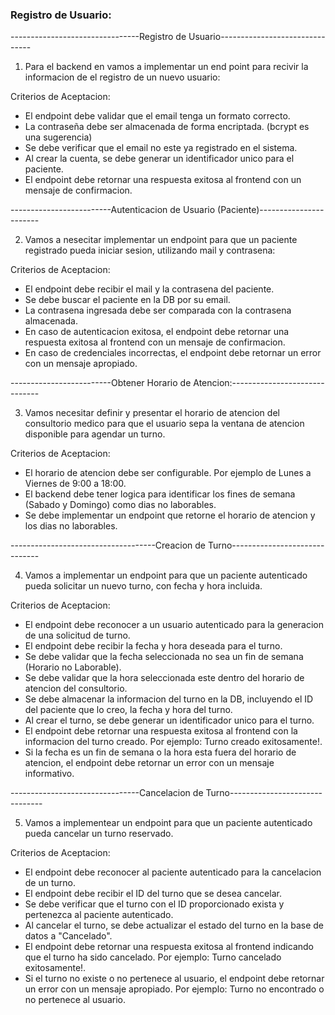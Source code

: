 ### Registro de Usuario:

--------------------------------Registro de Usuario-------------------------------

1. Para el backend en vamos a implementar un end point para recivir la informacion de el registro de un nuevo usuario:

Criterios de Aceptacion:

- El endpoint debe validar que el email tenga un formato correcto.
- La contraseña debe ser almacenada de forma encriptada. (bcrypt es una sugerencia)
- Se debe verificar que el email no este ya registrado en el sistema.
- Al crear la cuenta, se debe generar un identificador unico para el paciente.
- El endpoint debe retornar una respuesta exitosa al frontend con un mensaje de confirmacion.

-------------------------Autenticacion de Usuario (Paciente)-----------------------

2. Vamos a nesecitar implementar un endpoint para que un paciente registrado pueda iniciar sesion, utilizando mail y contrasena:

Criterios de Aceptacion:

- El endpoint debe recibir el mail y la contrasena del paciente.
- Se debe buscar el paciente en la DB por su email.
- La contrasena ingresada debe ser comparada con la contrasena almacenada.
- En caso de autenticacion exitosa, el endpoint debe retornar una respuesta exitosa al frontend con un mensaje de confirmacion.
- En caso de credenciales incorrectas, el endpoint debe retornar un error con un mensaje apropiado.

-------------------------Obtener Horario de Atencion:------------------------------

3. Vamos necesitar definir y presentar el horario de atencion del consultorio medico para que el usuario sepa la ventana de atencion disponible para agendar un turno.

Criterios de Aceptacion:

- El horario de atencion debe ser configurable. Por ejemplo de Lunes a Viernes de 9:00 a 18:00.
- El backend debe tener logica para identificar los fines de semana (Sabado y Domingo) como dias no laborables.
- Se debe implementar un endpoint que retorne el horario de atencion y los dias no laborables.

------------------------------------Creacion de Turno------------------------------

4. Vamos a implementar un endpoint para que un paciente autenticado pueda solicitar un nuevo turno, con fecha y hora incluida.

Criterios de Aceptacion:

- El endpoint debe reconocer a un usuario autenticado para la generacion de una solicitud de turno.
- El endpoint debe recibir la fecha y hora deseada para el turno.
- Se debe validar que la fecha seleccionada no sea un fin de semana (Horario no Laborable).
- Se debe validar que la hora seleccionada este dentro del horario de atencion del consultorio.
- Se debe almacenar la informacion del turno en la DB, incluyendo el ID del paciente que lo creo, la fecha y hora del turno.
- Al crear el turno, se debe generar un identificador unico para el turno.
- El endpoint debe retornar una respuesta exitosa al frontend con la informacion del turno creado. Por ejemplo: Turno creado exitosamente!.
- Si la fecha es un fin de semana o la hora esta fuera del horario de atencion, el endpoint debe retornar un error con un mensaje informativo.

--------------------------------Cancelacion de Turno-------------------------------

5. Vamos a implementear un endpoint para que un paciente autenticado pueda cancelar un turno reservado.

Criterios de Aceptacion:

- El endpoint debe reconocer al paciente autenticado para la cancelacion de un turno.
- El endpoint debe recibir el ID del turno que se desea cancelar.
- Se debe verificar que el turno con el ID proporcionado exista y pertenezca al paciente autenticado.
- Al cancelar el turno, se debe actualizar el estado del turno en la base de datos a "Cancelado".
- El endpoint debe retornar una respuesta exitosa al frontend indicando que el turno ha sido cancelado. Por ejemplo: Turno cancelado exitosamente!.
- Si el turno no existe o no pertenece al usuario, el endpoint debe retornar un error con un mensaje apropiado. Por ejemplo: Turno no encontrado o no pertenece al usuario.
